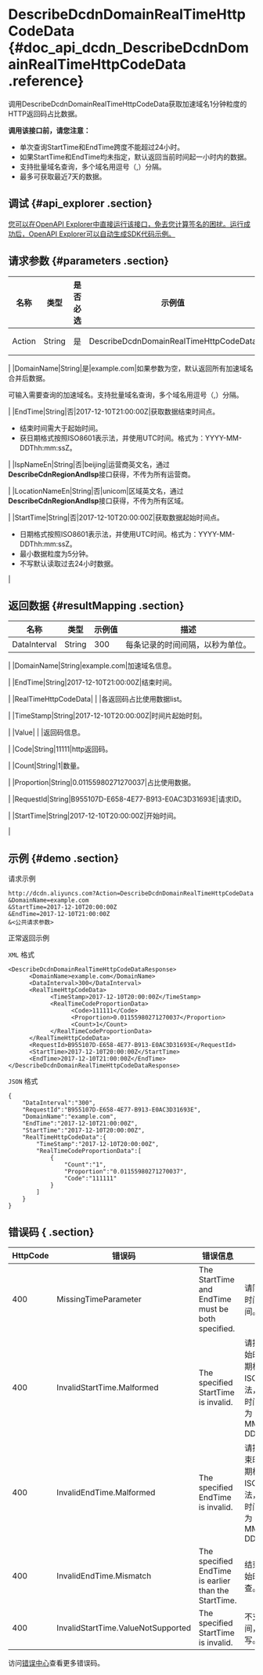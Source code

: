 # DescribeDcdnDomainRealTimeHttpCodeData {#doc_api_dcdn_DescribeDcdnDomainRealTimeHttpCodeData .reference}

调用DescribeDcdnDomainRealTimeHttpCodeData获取加速域名1分钟粒度的HTTP返回码占比数据。

 **调用该接口前，请您注意：** 

-   单次查询StartTime和EndTime跨度不能超过24小时。
-   如果StartTime和EndTime均未指定，默认返回当前时间起一小时内的数据。
-   支持批量域名查询，多个域名用逗号（,）分隔。
-   最多可获取最近7天的数据。

## 调试 {#api_explorer .section}

[您可以在OpenAPI Explorer中直接运行该接口，免去您计算签名的困扰。运行成功后，OpenAPI Explorer可以自动生成SDK代码示例。](https://api.aliyun.com/#product=dcdn&api=DescribeDcdnDomainRealTimeHttpCodeData&type=RPC&version=2018-01-15)

## 请求参数 {#parameters .section}

|名称|类型|是否必选|示例值|描述|
|--|--|----|---|--|
|Action|String|是|DescribeDcdnDomainRealTimeHttpCodeData|操作接口名，系统规定参数。取值：**DescribeDcdnDomainRealTimeHttpCodeData**。

 |
|DomainName|String|是|example.com|如果参数为空，默认返回所有加速域名合并后数据。

 可输入需要查询的加速域名。支持批量域名查询，多个域名用逗号（,）分隔。

 |
|EndTime|String|否|2017-12-10T21:00:00Z|获取数据结束时间点。

 -   结束时间需大于起始时间。
-   获日期格式按照ISO8601表示法，并使用UTC时间。格式为：YYYY-MM-DDThh:mm:ssZ。

 |
|IspNameEn|String|否|beijing|运营商英文名，通过**DescribeCdnRegionAndIsp**接口获得，不传为所有运营商。

 |
|LocationNameEn|String|否|unicom|区域英文名，通过**DescribeCdnRegionAndIsp**接口获得，不传为所有区域。

 |
|StartTime|String|否|2017-12-10T20:00:00Z|获取数据起始时间点。

 -   日期格式按照ISO8601表示法，并使用UTC时间。格式为：YYYY-MM-DDThh:mm:ssZ。
-   最小数据粒度为5分钟。
-   不写默认读取过去24小时数据。

 |

## 返回数据 {#resultMapping .section}

|名称|类型|示例值|描述|
|--|--|---|--|
|DataInterval|String|300|每条记录的时间间隔，以秒为单位。

 |
|DomainName|String|example.com|加速域名信息。

 |
|EndTime|String|2017-12-10T21:00:00Z|结束时间。

 |
|RealTimeHttpCodeData| | |各返回码占比使用数据list。

 |
|TimeStamp|String|2017-12-10T20:00:00Z|时间片起始时刻。

 |
|Value| | |返回码信息。

 |
|Code|String|11111|http返回码。

 |
|Count|String|1|数量。

 |
|Proportion|String|0.01155980271270037|占比使用数据。

 |
|RequestId|String|B955107D-E658-4E77-B913-E0AC3D31693E|请求ID。

 |
|StartTime|String|2017-12-10T20:00:00Z|开始时间。

 |

## 示例 {#demo .section}

请求示例

``` {#request_demo}
http://dcdn.aliyuncs.com?Action=DescribeDcdnDomainRealTimeHttpCodeData
&DomainName=example.com
&StartTime=2017-12-10T20:00:00Z
&EndTime=2017-12-10T21:00:00Z
&<公共请求参数>
```

正常返回示例

`XML` 格式

``` {#xml_return_success_demo}
<DescribeDcdnDomainRealTimeHttpCodeDataResponse>
	  <DomainName>example.com</DomainName>
	  <DataInterval>300</DataInterval>
	  <RealTimeHttpCodeData>
		    <TimeStamp>2017-12-10T20:00:00Z</TimeStamp>
		    <RealTimeCodeProportionData>
			      <Code>111111</Code>
			      <Proportion>0.01155980271270037</Proportion>
			      <Count>1</Count>
		    </RealTimeCodeProportionData>
	  </RealTimeHttpCodeData>
	  <RequestId>B955107D-E658-4E77-B913-E0AC3D31693E</RequestId>
	  <StartTime>2017-12-10T20:00:00Z</StartTime>
	  <EndTime>2017-12-10T21:00:00Z</EndTime>
</DescribeDcdnDomainRealTimeHttpCodeDataResponse>
```

`JSON` 格式

``` {#json_return_success_demo}
{
	"DataInterval":"300",
	"RequestId":"B955107D-E658-4E77-B913-E0AC3D31693E",
	"DomainName":"example.com",
	"EndTime":"2017-12-10T21:00:00Z",
	"StartTime":"2017-12-10T20:00:00Z",
	"RealTimeHttpCodeData":{
		"TimeStamp":"2017-12-10T20:00:00Z",
		"RealTimeCodeProportionData":[
			{
				"Count":"1",
				"Proportion":"0.01155980271270037",
				"Code":"111111"
			}
		]
	}
}
```

## 错误码 { .section}

|HttpCode|错误码|错误信息|描述|
|--------|---|----|--|
|400|MissingTimeParameter|The StartTime and EndTime must be both specified.|请同时提供开始时间和结束时间。|
|400|InvalidStartTime.Malformed|The specified StartTime is invalid.|请提供正确的开始时间格式。日期格式按照ISO8601表示法，并使用UTC时间。\\n格式为：YYYY-MM-DDThh:mm:ssZ|
|400|InvalidEndTime.Malformed|The specified EndTime is invalid.|请提供正确的结束时间格式。日期格式按照ISO8601表示法，并使用UTC时间。 格式为：YYYY-MM-DDThh:mm:ssZ|
|400|InvalidEndTime.Mismatch|The specified EndTime is earlier than the StartTime.|结束时间早于开始时间，请检查。|
|400|InvalidStartTime.ValueNotSupported|The specified StartTime is invalid.|不支持该开始时间，请重新填写。|

访问[错误中心](https://error-center.aliyun.com/status/product/dcdn)查看更多错误码。

